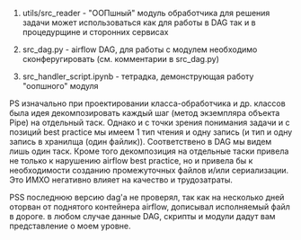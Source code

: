 1) utils/src_reader - "ООПшный" модуль обработчика для решения задачи
    может использоваться как для работы в DAG так и в процедурщине и 
    сторонних сервисах

2) src_dag.py - airflow DAG, для работы с модулем необходимо сконферугировать
    (см. комментарии в src_dag.py)

3) src_handler_script.ipynb - тетрадка, демонструющая работу "оопшного" модуля

PS изначально при проектировании класса-обработчика и др. классов была идея декомпозировать каждый шаг (метод экземпляра объекта Pipe) на отдельный таск.
Однако и с точки зрения понимания задачи и с позиций best practice мы имеем
1 тип чтения и одну запись (и тип и одну запись в хранилща (один файлик)).
Соответствено в DAG мы видем лишь один таск. 
Кроме того декомпозиция на отдельные таски привела не только к нарушению 
airflow best practice, но и привела бы к необходимости созданию промежуточных файлов и/или сериализации. Это ИМХО негативно влияет на качество и трудозатраты.

PSS последнюю версию dag'а не проверял, так как на несколько дней оторван
от поднятого контейнера airflow, дописывал исполняемый файл в дороге.
в любом случае данные DAG, скрипты и модули дадут вам представление о моем уровне.
